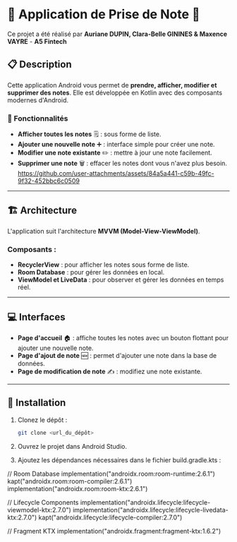 # **📱 Application de Prise de Note 📱**

Ce projet a été réalisé par **Auriane DUPIN, Clara-Belle GININES & Maxence VAYRE** - **A5 Fintech**

## **📋 Description**
Cette application Android vous permet de **prendre, afficher, modifier et supprimer des notes**. Elle est développée en Kotlin avec des composants modernes d'Android. 

### **🔑 Fonctionnalités** 



- **Afficher toutes les notes** 🗒️ : sous forme de liste.
- **Ajouter une nouvelle note** ➕ : interface simple pour créer une note.
- **Modifier une note existante** ✏️ : mettre à jour une note facilement.
- **Supprimer une note** 🗑️ : effacer les notes dont vous n'avez plus besoin.
https://github.com/user-attachments/assets/84a5a441-c59b-49fc-9f32-452bbc6c0509


---

## **🏗️ Architecture**
L'application suit l'architecture **MVVM (Model-View-ViewModel)**.

### **Composants :**
- **RecyclerView** : pour afficher les notes sous forme de liste.
- **Room Database** : pour gérer les données en local.
- **ViewModel et LiveData** : pour observer et gérer les données en temps réel.

---

## **💻 Interfaces**
- **Page d'accueil** 🏠 : affiche toutes les notes avec un bouton flottant pour ajouter une nouvelle note.
- **Page d'ajout de note** 🆕 : permet d'ajouter une note dans la base de données.
- **Page de modification de note** ✍️ : modifiez une note existante.

---

## **🚀 Installation**

1. Clonez le dépôt :  
   ```bash
   git clone <url_du_dépôt>

2. Ouvrez le projet dans Android Studio.

3. Ajoutez les dépendances nécessaires dans le fichier build.gradle.kts :

// Room Database
implementation("androidx.room:room-runtime:2.6.1")
kapt("androidx.room:room-compiler:2.6.1")
implementation("androidx.room:room-ktx:2.6.1")

// Lifecycle Components
implementation("androidx.lifecycle:lifecycle-viewmodel-ktx:2.7.0")
implementation("androidx.lifecycle:lifecycle-livedata-ktx:2.7.0")
kapt("androidx.lifecycle:lifecycle-compiler:2.7.0")

// Fragment KTX
implementation("androidx.fragment:fragment-ktx:1.6.2")

